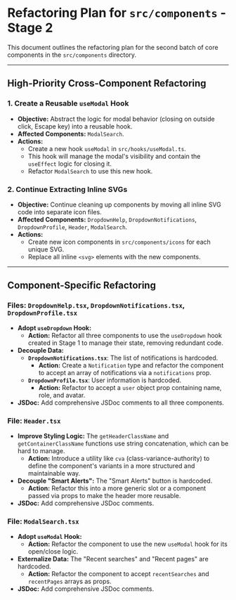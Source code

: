 # Refactoring Plan for `src/components` - Stage 2

This document outlines the refactoring plan for the second batch of core components in the `src/components` directory.

---

## High-Priority Cross-Component Refactoring

### 1. Create a Reusable `useModal` Hook

- **Objective:** Abstract the logic for modal behavior (closing on outside click, Escape key) into a reusable hook.
- **Affected Components:** `ModalSearch`.
- **Actions:**
  - Create a new hook `useModal` in `src/hooks/useModal.ts`.
  - This hook will manage the modal's visibility and contain the `useEffect` logic for closing it.
  - Refactor `ModalSearch` to use this new hook.

### 2. Continue Extracting Inline SVGs

- **Objective:** Continue cleaning up components by moving all inline SVG code into separate icon files.
- **Affected Components:** `DropdownHelp`, `DropdownNotifications`, `DropdownProfile`, `Header`, `ModalSearch`.
- **Actions:**
  - Create new icon components in `src/components/icons` for each unique SVG.
  - Replace all inline `<svg>` elements with the new components.

---

## Component-Specific Refactoring

### Files: `DropdownHelp.tsx`, `DropdownNotifications.tsx`, `DropdownProfile.tsx`

- **Adopt `useDropdown` Hook:**
  - **Action:** Refactor all three components to use the `useDropdown` hook created in Stage 1 to manage their state, removing redundant code.
- **Decouple Data:**
  - **`DropdownNotifications.tsx`**: The list of notifications is hardcoded.
    - **Action:** Create a `Notification` type and refactor the component to accept an array of notifications via a `notifications` prop.
  - **`DropdownProfile.tsx`**: User information is hardcoded.
    - **Action:** Refactor to accept a `user` object prop containing name, role, and avatar.
- **JSDoc:** Add comprehensive JSDoc comments to all three components.

### File: `Header.tsx`

- **Improve Styling Logic:** The `getHeaderClassName` and `getContainerClassName` functions use string concatenation, which can be hard to manage.
  - **Action:** Introduce a utility like `cva` (class-variance-authority) to define the component's variants in a more structured and maintainable way.
- **Decouple "Smart Alerts":** The "Smart Alerts" button is hardcoded.
  - **Action:** Refactor this into a more generic slot or a component passed via props to make the header more reusable.
- **JSDoc:** Add comprehensive JSDoc comments.

### File: `ModalSearch.tsx`

- **Adopt `useModal` Hook:**
  - **Action:** Refactor the component to use the new `useModal` hook for its open/close logic.
- **Externalize Data:** The "Recent searches" and "Recent pages" are hardcoded.
  - **Action:** Refactor the component to accept `recentSearches` and `recentPages` arrays as props.
- **JSDoc:** Add comprehensive JSDoc comments.
